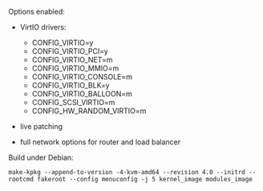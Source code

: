 Options enabled:

 - VirtIO drivers:

    * CONFIG_VIRTIO=y
    * CONFIG_VIRTIO_PCI=y
    * CONFIG_VIRTIO_NET=m
    * CONFIG_VIRTIO_MMIO=m
    * CONFIG_VIRTIO_CONSOLE=m
    * CONFIG_VIRTIO_BLK=y
    * CONFIG_VIRTIO_BALLOON=m
	* CONFIG_SCSI_VIRTIO=m
	* CONFIG_HW_RANDOM_VIRTIO=m

 - live patching
 - full network options for router and load balancer

Build under Debian:

```make-kpkg --append-to-version -4-kvm-amd64 --revision 4.0 --initrd --rootcmd fakeroot --config menuconfig -j 5 kernel_image modules_image```
